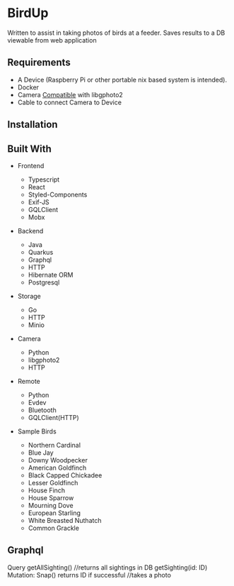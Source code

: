 # BirdUp

Written to assist in taking photos of birds at a feeder. Saves results to a DB viewable from web application

## Requirements

* A Device (Raspberry Pi or other portable nix based system is intended).
* Docker
* Camera [Compatible](http://www.gphoto.org/proj/libgphoto2/support.php) with libgphoto2
* Cable to connect Camera to Device

## Installation

## Built With

* Frontend
  * Typescript
  * React
  * Styled-Components
  * Exif-JS
  * GQLClient
  * Mobx
* Backend
  * Java
  * Quarkus
  * Graphql
  * HTTP
  * Hibernate ORM
  * Postgresql
* Storage
  * Go
  * HTTP
  * Minio
* Camera
  * Python
  * libgphoto2
  * HTTP
* Remote
  * Python
  * Evdev
  * Bluetooth
  * GQLClient(HTTP)

* Sample Birds
  * Northern Cardinal
  * Blue Jay
  * Downy Woodpecker
  * American Goldfinch
  * Black Capped Chickadee
  * Lesser Goldfinch
  * House Finch
  * House Sparrow
  * Mourning Dove
  * European Starling
  * White Breasted Nuthatch
  * Common Grackle


## Graphql


Query
    getAllSighting() //returns all sightings in DB
    getSighting(id: ID)
Mutation:
    Snap() returns ID if successful //takes a photo